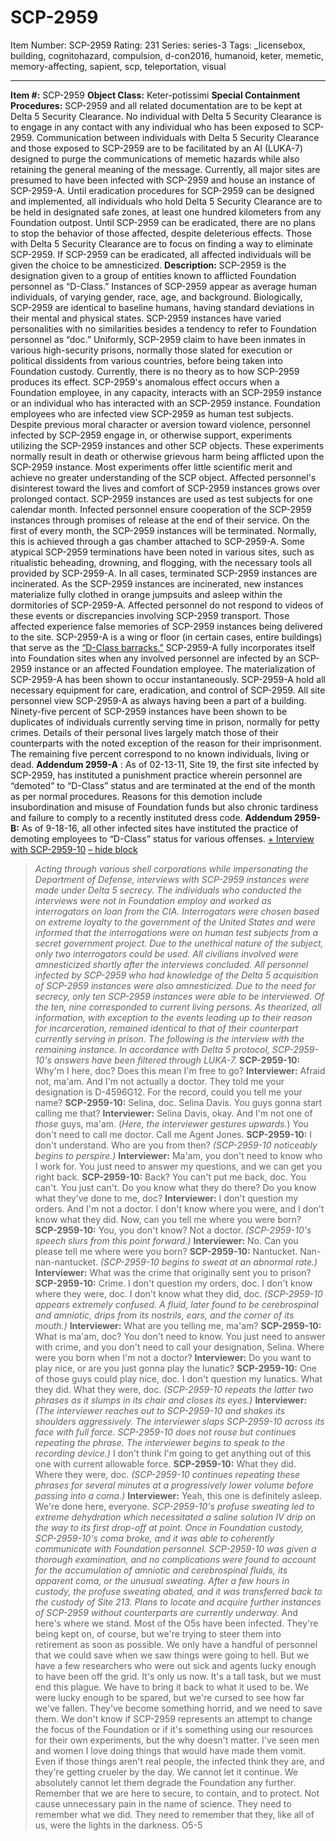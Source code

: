 # SCP-2959
Item Number: SCP-2959
Rating: 231
Series: series-3
Tags: _licensebox, building, cognitohazard, compulsion, d-con2016, humanoid, keter, memetic, memory-affecting, sapient, scp, teleportation, visual

---

**Item #:** SCP-2959
**Object Class:** Keter-potissimi
**Special Containment Procedures:** SCP-2959 and all related documentation are to be kept at Delta 5 Security Clearance. No individual with Delta 5 Security Clearance is to engage in any contact with any individual who has been exposed to SCP-2959. Communication between individuals with Delta 5 Security Clearance and those exposed to SCP-2959 are to be facilitated by an AI (LUKA-7) designed to purge the communications of memetic hazards while also retaining the general meaning of the message.
Currently, all major sites are presumed to have been infected with SCP-2959 and house an instance of SCP-2959-A. Until eradication procedures for SCP-2959 can be designed and implemented, all individuals who hold Delta 5 Security Clearance are to be held in designated safe zones, at least one hundred kilometers from any Foundation outpost.
Until SCP-2959 can be eradicated, there are no plans to stop the behavior of those affected, despite deleterious effects. Those with Delta 5 Security Clearance are to focus on finding a way to eliminate SCP-2959. If SCP-2959 can be eradicated, all affected individuals will be given the choice to be amnesticized.
**Description:** SCP-2959 is the designation given to a group of entities known to afflicted Foundation personnel as “D-Class.” Instances of SCP-2959 appear as average human individuals, of varying gender, race, age, and background. Biologically, SCP-2959 are identical to baseline humans, having standard deviations in their mental and physical states. SCP-2959 instances have varied personalities with no similarities besides a tendency to refer to Foundation personnel as “doc.” Uniformly, SCP-2959 claim to have been inmates in various high-security prisons, normally those slated for execution or political dissidents from various countries, before being taken into Foundation custody. Currently, there is no theory as to how SCP-2959 produces its effect.
SCP-2959's anomalous effect occurs when a Foundation employee, in any capacity, interacts with an SCP-2959 instance or an individual who has interacted with an SCP-2959 instance. Foundation employees who are infected view SCP-2959 as human test subjects. Despite previous moral character or aversion toward violence, personnel infected by SCP-2959 engage in, or otherwise support, experiments utilizing the SCP-2959 instances and other SCP objects. These experiments normally result in death or otherwise grievous harm being afflicted upon the SCP-2959 instance. Most experiments offer little scientific merit and achieve no greater understanding of the SCP object. Affected personnel's disinterest toward the lives and comfort of SCP-2959 instances grows over prolonged contact.
SCP-2959 instances are used as test subjects for one calendar month. Infected personnel ensure cooperation of the SCP-2959 instances through promises of release at the end of their service. On the first of every month, the SCP-2959 instances will be terminated. Normally, this is achieved through a gas chamber attached to SCP-2959-A. Some atypical SCP-2959 terminations have been noted in various sites, such as ritualistic beheading, drowning, and flogging, with the necessary tools all provided by SCP-2959-A. In all cases, terminated SCP-2959 instances are incinerated. As the SCP-2959 instances are incinerated, new instances materialize fully clothed in orange jumpsuits and asleep within the dormitories of SCP-2959-A. Affected personnel do not respond to videos of these events or discrepancies involving SCP-2959 transport. Those affected experience false memories of SCP-2959 instances being delivered to the site.
SCP-2959-A is a wing or floor (in certain cases, entire buildings) that serve as the [“D-Class barracks.”](/history) SCP-2959-A fully incorporates itself into Foundation sites when any involved personnel are infected by an SCP-2959 instance or an affected Foundation employee. The materialization of SCP-2959-A has been shown to occur instantaneously. SCP-2959-A hold all necessary equipment for care, eradication, and control of SCP-2959. All site personnel view SCP-2959-A as always having been a part of a building.
Ninety-five percent of SCP-2959 instances have been shown to be duplicates of individuals currently serving time in prison, normally for petty crimes. Details of their personal lives largely match those of their counterparts with the noted exception of the reason for their imprisonment. The remaining five percent correspond to no known individuals, living or dead.
**Addendum 2959-A** : As of 02-13-11, Site 19, the first site infected by SCP-2959, has instituted a punishment practice wherein personnel are “demoted” to “D-Class” status and are terminated at the end of the month as per normal procedures. Reasons for this demotion include insubordination and misuse of Foundation funds but also chronic tardiness and failure to comply to a recently instituted dress code.
**Addendum 2959-B:** As of 9-18-16, all other infected sites have instituted the practice of demoting employees to “D-Class” status for various offenses.
[\+ Interview with SCP-2959-10](javascript:;)
[– hide block](javascript:;)
> _Acting through various shell corporations while impersonating the Department of Defense, interviews with SCP-2959 instances were made under Delta 5 secrecy. The individuals who conducted the interviews were not in Foundation employ and worked as interrogators on loan from the CIA. Interrogators were chosen based on extreme loyalty to the government of the United States and were informed that the interrogations were on human test subjects from a secret government project. Due to the unethical nature of the subject, only two interrogators could be used. All civilians involved were amnesticized shortly after the interviews concluded. All personnel infected by SCP-2959 who had knowledge of the Delta 5 acquisition of SCP-2959 instances were also amnesticized._
> _Due to the need for secrecy, only ten SCP-2959 instances were able to be interviewed. Of the ten, nine corresponded to current living persons. As theorized, all information, with exception to the events leading up to their reason for incarceration, remained identical to that of their counterpart currently serving in prison. The following is the interview with the remaining instance._
> _In accordance with Delta 5 protocol, SCP-2959-10's answers have been filtered through LUKA-7._
> **SCP-2959-10:** Why'm I here, doc? Does this mean I'm free to go?
> **Interviewer:** Afraid not, ma'am. And I'm not actually a doctor. They told me your designation is D-4596G12. For the record, could you tell me your name?
> **SCP-2959-10:** Selina, doc. Selina Davis. You guys gonna start calling me that?
> **Interviewer:** Selina Davis, okay. And I'm not one of _those_ guys, ma'am. (_Here, the interviewer gestures upwards._) You don't need to call me doctor. Call me Agent Jones.
> **SCP-2959-10:** I don't understand. Who are you from then? _(SCP-2959-10 noticeably begins to perspire.)_
> **Interviewer:** Ma'am, you don't need to know who I work for. You just need to answer my questions, and we can get you right back.
> **SCP-2959-10:** Back? You can't put me back, doc. You can't. You just can't. Do you know what they do there? Do you know what they've done to me, doc?
> **Interviewer:** I don't question my orders. And I'm not a doctor. I don't know where you were, and I don't know what they did. Now, can you tell me where you were born?
> **SCP-2959-10:** You, you don't know? Not a doctor. _(SCP-2959-10's speech slurs from this point forward.)_
> **Interviewer:** No. Can you please tell me where were you born?
> **SCP-2959-10:** Nantucket. Nan-nan-nantucket. _(SCP-2959-10 begins to sweat at an abnormal rate.)_
> **Interviewer:** What was the crime that originally sent you to prison?
> **SCP-2959-10:** Crime. I don't question my orders, doc. I don't know where they were, doc. I don't know what they did, doc. _(SCP-2959-10 appears extremely confused. A fluid, later found to be cerebrospinal and amniotic, drips from its nostrils, ears, and the corner of its mouth.)_
> **Interviewer:** What are you telling me, ma'am?
> **SCP-2959-10:** What is ma'am, doc? You don't need to know. You just need to answer with crime, and you don't need to call your designation, Selina. Where were you born when I'm not a doctor?
> **Interviewer:** Do you want to play nice, or are you just gonna play the lunatic?
> **SCP-2959-10:** One of those guys could play nice, doc. I don't question my lunatics. What they did. What they were, doc. _(SCP-2959-10 repeats the latter two phrases as it slumps in its chair and closes its eyes.)_
> **Interviewer:** _(The interviewer reaches out to SCP-2959-10 and shakes its shoulders aggressively. The interviewer slaps SCP-2959-10 across its face with full force. SCP-2959-10 does not rouse but continues repeating the phrase. The interviewer begins to speak to the recording device.)_ I don't think I'm going to get anything out of this one with current allowable force.
> **SCP-2959-10:** What they did. Where they were, doc. _(SCP-2959-10 continues repeating these phrases for several minutes at a progressively lower volume before passing into a coma.)_
> **Interviewer:** Yeah, this one is definitely asleep. We're done here, everyone.
> _SCP-2959-10's profuse sweating led to extreme dehydration which necessitated a saline solution IV drip on the way to its first drop-off at point. Once in Foundation custody, SCP-2959-10's coma broke, and it was able to coherently communicate with Foundation personnel. SCP-2959-10 was given a thorough examination, and no complications were found to account for the accumulation of amniotic and cerebrospinal fluids, its apparent coma, or the unusual sweating. After a few hours in custody, the profuse sweating abated, and it was transferred back to the custody of Site 213._
> _Plans to locate and acquire further instances of SCP-2959 without counterparts are currently underway._
> And here's where we stand. Most of the O5s have been infected. They're being kept on, of course, but we're trying to steer them into retirement as soon as possible. We only have a handful of personnel that we could save when we saw things were going to hell. But we have a few researchers who were out sick and agents lucky enough to have been off the grid. It's only us now.
> It's a tall task, but we must end this plague. We have to bring it back to what it used to be. We were lucky enough to be spared, but we're cursed to see how far we've fallen.
> They've become something horrid, and we need to save them. We don't know if SCP-2959 represents an attempt to change the focus of the Foundation or if it's something using our resources for their own experiments, but the why doesn't matter. I've seen men and women I love doing things that would have made them vomit. Even if those things aren't real people, the infected think they are, and they're getting crueler by the day. We cannot let it continue. We absolutely cannot let them degrade the Foundation any further.
> Remember that we are here to secure, to contain, and to protect. Not cause unnecessary pain in the name of science. They need to remember what we did. They need to remember that they, like all of us, were the lights in the darkness.
> O5-5